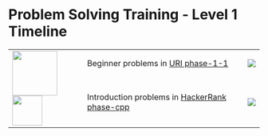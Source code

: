 # Problem Solving Training - Level 1 Timeline

<table>
    <tbody>
        <tr>
        <td rowspan=2 align="left" width="30%">
            <img src="https://github.com/cs-MohamedAyman/cs-MohamedAyman/blob/main/100-days/day.jpg" width="90px"></img>
            <img src="https://github.com/cs-MohamedAyman/cs-MohamedAyman/blob/main/100-days/01.jpg" width="60px"></img>
        </td>
<td align="left" width="65%">Beginner problems in <a href="https://github.com/cs-MohamedAyman/Problem-Solving-Training/tree/master/level-1/uri-phase-1-1">URI phase-1-1</a></td>
<td width="5%"><img src="https://github.com/cs-MohamedAyman/Problem-Solving-Training/blob/master/online-judges-logos/uri.jpg"></img></td>
        </tr>
        <tr>
<td align="left" width="65%">Introduction problems in <a href="https://github.com/cs-MohamedAyman/Problem-Solving-Training/tree/master/level-1/hackerrank-phase-1-cpp">HackerRank phase-cpp</a></td>
<td width="5%"><img src="https://github.com/cs-MohamedAyman/Problem-Solving-Training/blob/master/online-judges-logos/hackerrank.jpg"></img></td>
        </tr>
    </tbody>
</table>
